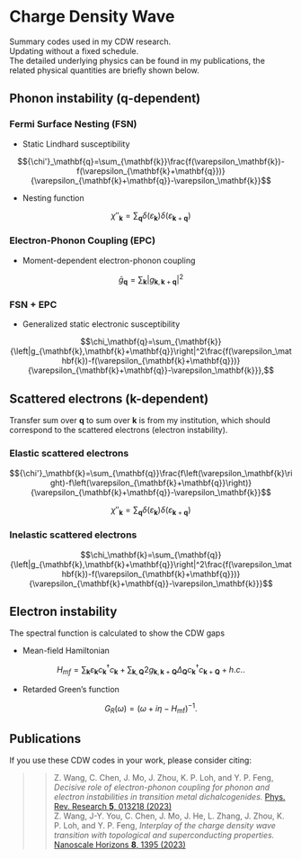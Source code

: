 # Charge Density Wave
Summary codes used in my CDW research. \
Updating without a fixed schedule. \
The detailed underlying physics can be found in my publications, the related physical quantities are briefly shown below.

## Phonon instability (q-dependent)
### Fermi Surface Nesting (FSN)
* Static Lindhard susceptibility 
```math
{\chi'}_\mathbf{q}=\sum_{\mathbf{k}}\frac{f(\varepsilon_\mathbf{k})-f(\varepsilon_{\mathbf{k}+\mathbf{q}})}{\varepsilon_{\mathbf{k}+\mathbf{q}}-\varepsilon_\mathbf{k}}
```
* Nesting function
```math
{\chi''}_\mathbf{k}=\sum_{\mathbf{q}}\delta\left(\varepsilon_\mathbf{k}\right)\delta\left(\varepsilon_{\mathbf{k}+\mathbf{q}}\right)
```
### Electron-Phonon Coupling (EPC)
* Moment-dependent electron-phonon coupling
```math
{\bar{g}}_\mathbf{q}=\sum_{\mathbf{k}}\left|g_{\mathbf{k},\mathbf{k}+\mathbf{q}}\right|^2
```
### FSN + EPC
* Generalized static electronic susceptibility
```math
\chi_\mathbf{q}=\sum_{\mathbf{k}}{\left|g_{\mathbf{k},\mathbf{k}+\mathbf{q}}\right|^2\frac{f(\varepsilon_\mathbf{k})-f(\varepsilon_{\mathbf{k}+\mathbf{q}})}{\varepsilon_{\mathbf{k}+\mathbf{q}}-\varepsilon_\mathbf{k}}},
```
## Scattered electrons (k-dependent)
Transfer sum over $\mathbf{q}$ to sum over $\mathbf{k}$ is from my institution, which should correspond to the scattered electrons (electron instability).
### Elastic scattered electrons
```math
{\chi'}_\mathbf{k}=\sum_{\mathbf{q}}\frac{f\left(\varepsilon_\mathbf{k}\right)-f\left(\varepsilon_{\mathbf{k}+\mathbf{q}}\right)}{\varepsilon_{\mathbf{k}+\mathbf{q}}-\varepsilon_\mathbf{k}}
```
```math
{\chi''}_\mathbf{k}=\sum_{\mathbf{q}}\delta\left(\varepsilon_\mathbf{k}\right)\delta\left(\varepsilon_{\mathbf{k}+\mathbf{q}}\right)
```
### Inelastic scattered electrons
```math
\chi_\mathbf{k}=\sum_{\mathbf{q}}{\left|g_{\mathbf{k},\mathbf{k}+\mathbf{q}}\right|^2\frac{f(\varepsilon_\mathbf{k})-f(\varepsilon_{\mathbf{k}+\mathbf{q}})}{\varepsilon_{\mathbf{k}+\mathbf{q}}-\varepsilon_\mathbf{k}}}
```
## Electron instability
The spectral function is calculated to show the CDW gaps
* Mean-field Hamiltonian
```math
H_{mf}=\sum_{\mathbf{k}}{\varepsilon_\mathbf{k}c_\mathbf{k}^\dagger c_\mathbf{k}+\sum_{\mathbf{k},\mathbf{Q}}{2g_{\mathbf{k},\mathbf{k}+\mathbf{Q}}\Delta_\mathbf{Q}c_\mathbf{k}^\dagger c_{\mathbf{k}+\mathbf{Q}}}}+h.c..
```
* Retarded Green’s function
```math
G_R(\omega) = (\omega + i \eta - H_{\text{mf}} )^{-1}.
```

## Publications
If you use these CDW codes in your work, please consider citing:
>> Z. Wang, C. Chen, J. Mo, J. Zhou, K. P. Loh, and Y. P. Feng, _Decisive role of electron-phonon coupling for phonon and electron instabilities in transition metal dichalcogenides._
   [Phys. Rev. Research **5**, 013218 (2023)](https://journals.aps.org/prresearch/abstract/10.1103/PhysRevResearch.5.013218)  
>> Z. Wang, J-Y. You, C. Chen, J. Mo, J. He, L. Zhang, J. Zhou, K. P. Loh, and Y. P. Feng, _Interplay of the charge density wave transition with topological and superconducting properties._
   [Nanoscale Horizons **8**, 1395 (2023)](https://pubs.rsc.org/en/content/articlelanding/2023/nh/d3nh00207a)
